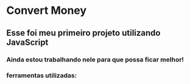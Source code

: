 <h1> Convert Money</h1>

<h2>  Esse foi meu primeiro projeto utilizando JavaScript </h2>

<h3> Ainda estou trabalhando nele para que possa ficar melhor!</h3>

<h3> ferramentas utilizadas: </h3>




